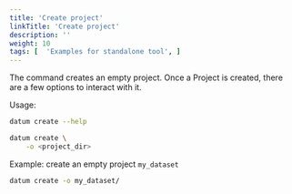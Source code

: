 ```yaml
---
title: 'Create project'
linkTitle: 'Create project'
description: ''
weight: 10
tags: [  'Examples for standalone tool', ]
---
```


The command creates an empty project. Once a Project is created, there are
a few options to interact with it.

Usage:

``` bash
datum create --help

datum create \
    -o <project_dir>
```

Example: create an empty project `my_dataset`

``` bash
datum create -o my_dataset/
```
